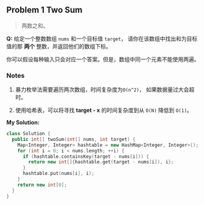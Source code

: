 ## Problem 1 Two Sum
> 两数之和。

**Q:** 
给定一个整数数组 `nums` 和一个目标值 `target`，
请你在该数组中找出和为目标值的那 **两个** 整数，并返回他们的数组下标。

你可以假设每种输入只会对应一个答案。但是，数组中同一个元素不能使用两遍。


### Notes
1. 暴力枚举法需要遍历两次数组，时间复杂度为`O(n^2)`，
如果数据量过大会超时。

1. 使用哈希表，可以将寻找 **target - x** 的时间复杂度到从 `O(N)` 降低到 `O(1)`。

**My Solution:**
```cpp
class Solution {
  public int[] twoSum(int[] nums, int target) {
    Map<Integer, Integer> hashtable = new HashMap<Integer, Integer>();
    for (int i = 0; i < nums.length; ++i) {
      if (hashtable.containsKey(target - nums[i])) {
        return new int[]{hashtable.get(target - nums[i]), i};
      }
      hashtable.put(nums[i], i);
    }
    return new int[0];
  }
}
```


